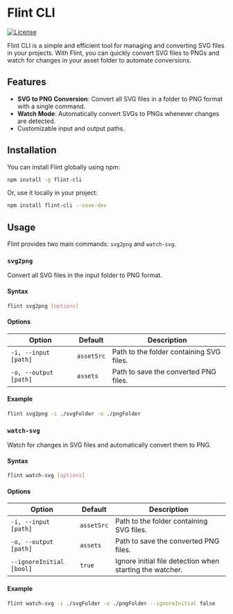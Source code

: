 # Flint CLI

[![License](https://img.shields.io/badge/license-MIT-blue.svg)](LICENSE)


Flint CLI is a simple and efficient tool for managing and converting SVG files in your projects. With Flint, you can quickly convert SVG files to PNGs and watch for changes in your asset folder to automate conversions.

## Features

- **SVG to PNG Conversion**: Convert all SVG files in a folder to PNG format with a single command.
- **Watch Mode**: Automatically convert SVGs to PNGs whenever changes are detected.
- Customizable input and output paths.

## Installation

You can install Flint globally using npm:

```bash
npm install -g flint-cli
```

Or, use it locally in your project:

```bash
npm install flint-cli --save-dev
```

## Usage

Flint provides two main commands: `svg2png` and `watch-svg`.

### `svg2png`

Convert all SVG files in the input folder to PNG format.

#### Syntax

```bash
flint svg2png [options]
```

#### Options

| Option                | Default     | Description                                |
|-----------------------|-------------|--------------------------------------------|
| `-i, --input [path]`  | `assetSrc`  | Path to the folder containing SVG files.   |
| `-o, --output [path]` | `assets`    | Path to save the converted PNG files.      |

#### Example

```bash
flint svg2png -i ./svgFolder -o ./pngFolder
```

### `watch-svg`

Watch for changes in SVG files and automatically convert them to PNG.

#### Syntax

```bash
flint watch-svg [options]
```

#### Options

| Option                   | Default      | Description                   |
|--------------------------|-------------|--------------------------------|
| `-i, --input [path]`      | `assetSrc`  | Path to the folder containing SVG files.|
| `-o, --output [path]`     | `assets`    | Path to save the converted PNG files.|
| `--ignoreInitial [bool]`  | `true`      | Ignore initial file detection when starting the watcher.|


#### Example

```bash
flint watch-svg -i ./svgFolder -o ./pngFolder --ignoreInitial false
```
